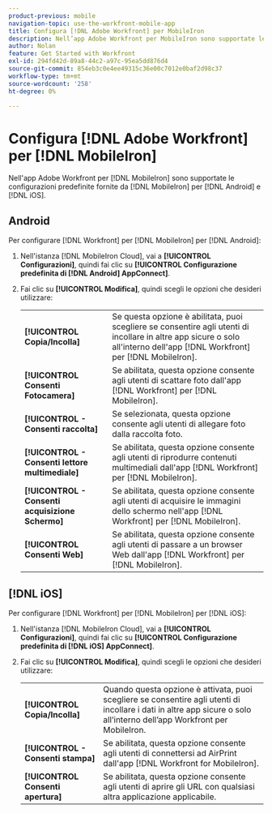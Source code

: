 ```yaml
---
product-previous: mobile
navigation-topic: use-the-workfront-mobile-app
title: Configura [!DNL Adobe Workfront] per MobileIron
description: Nell’app Adobe Workfront per MobileIron sono supportate le configurazioni predefinite fornite da MobileIron sia per Android che per iOS.
author: Nolan
feature: Get Started with Workfront
exl-id: 294fd42d-89a8-44c2-a97c-95ea5dd876d4
source-git-commit: 854eb3c0e4ee49315c36e00c7012e0baf2d98c37
workflow-type: tm+mt
source-wordcount: '258'
ht-degree: 0%

---
```


# Configura [!DNL Adobe Workfront] per [!DNL MobileIron]

Nell&#39;app Adobe Workfront per [!DNL MobileIron] sono supportate le configurazioni predefinite fornite da [!DNL MobileIron] per [!DNL Android] e [!DNL iOS].

## Android

Per configurare [!DNL Workfront] per [!DNL MobileIron] per [!DNL Android]:

1. Nell&#39;istanza [!DNL MobileIron Cloud], vai a **[!UICONTROL Configurazioni]**, quindi fai clic su **[!UICONTROL Configurazione predefinita di [!DNL Android] AppConnect]**.

1. Fai clic su **[!UICONTROL Modifica]**, quindi scegli le opzioni che desideri utilizzare:

   <table style="table-layout:auto">
    <tr>
        <td><strong>[!UICONTROL Copia/Incolla]</strong></td>
        <td>Se questa opzione è abilitata, puoi scegliere se consentire agli utenti di incollare in altre app sicure o solo all'interno dell'app [!DNL Workfront] per [!DNL MobileIron].</td>
    </tr>
    <tr>
        <td><strong>[!UICONTROL Consenti Fotocamera]</strong></td>
        <td>Se abilitata, questa opzione consente agli utenti di scattare foto dall'app [!DNL Workfront] per [!DNL MobileIron].</td>
    </tr>
    <tr>
        <td><strong>[!UICONTROL - Consenti raccolta]</strong></td>
        <td>Se selezionata, questa opzione consente agli utenti di allegare foto dalla raccolta foto.</td>
    </tr>
    <tr>
        <td><strong>[!UICONTROL - Consenti lettore multimediale]</strong></td>
        <td>Se abilitata, questa opzione consente agli utenti di riprodurre contenuti multimediali dall'app [!DNL Workfront] per [!DNL MobileIron].</td>
    </tr>
    <tr>
        <td><strong>[!UICONTROL - Consenti acquisizione Schermo]</strong></td>
        <td>Se abilitata, questa opzione consente agli utenti di acquisire le immagini dello schermo nell'app [!DNL Workfront] per [!DNL MobileIron].</td>
    </tr>
    <tr>
        <td><strong>[!UICONTROL Consenti Web]</strong></td>
        <td>Se abilitata, questa opzione consente agli utenti di passare a un browser Web dall'app [!DNL Workfront] per [!DNL MobileIron].</td>
    </tr>
   </table>

## [!DNL iOS]

Per configurare [!DNL Workfront] per [!DNL MobileIron] per [!DNL iOS]:

1. Nell&#39;istanza [!DNL MobileIron Cloud], vai a **[!UICONTROL Configurazioni]**, quindi fai clic su **[!UICONTROL Configurazione predefinita di [!DNL iOS] AppConnect]**.

1. Fai clic su **[!UICONTROL Modifica]**, quindi scegli le opzioni che desideri utilizzare:

   <table style="table-layout:auto">
    <tr>
        <td><strong>[!UICONTROL Copia/Incolla]</strong></td>
        <td>Quando questa opzione è attivata, puoi scegliere se consentire agli utenti di incollare i dati in altre app sicure o solo all’interno dell’app Workfront per MobileIron.</td>
    </tr>
    <tr>
        <td><strong>[!UICONTROL - Consenti stampa]</strong></td>
        <td>Se abilitata, questa opzione consente agli utenti di connettersi ad AirPrint dall'app [!DNL Workfront for MobileIron].</td>
    </tr>
    <tr>
        <td><strong>[!UICONTROL Consenti apertura]</strong></td>
        <td>Se abilitata, questa opzione consente agli utenti di aprire gli URL con qualsiasi altra applicazione applicabile.</td>
    </tr>
   </table>
